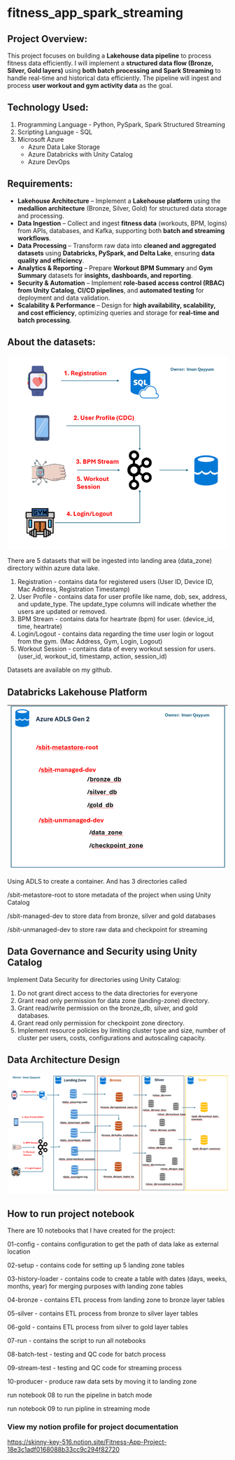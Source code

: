 # fitness_app_spark_streaming

## Project Overview:

This project focuses on building a **Lakehouse data pipeline** to process fitness data efficiently. 
I will implement a **structured data flow (Bronze, Silver, Gold layers)** using **both batch processing and Spark Streaming** to handle real-time and historical data efficiently. The pipeline will ingest and process **user workout and gym activity data** as the goal.

## Technology Used:

1. Programming Language - Python, PySpark, Spark Structured Streaming
2. Scripting Language - SQL
3. Microsoft Azure
    - Azure Data Lake Storage
    - Azure Databricks with Unity Catalog
    - Azure DevOps

## Requirements:

- **Lakehouse Architecture** – Implement a **Lakehouse platform** using the **medallion architecture** (Bronze, Silver, Gold) for structured data storage and processing.
- **Data Ingestion** – Collect and ingest **fitness data** (workouts, BPM, logins) from APIs, databases, and Kafka, supporting both **batch and streaming workflows**.
- **Data Processing** – Transform raw data into **cleaned and aggregated datasets** using **Databricks, PySpark, and Delta Lake**, ensuring **data quality and efficiency**.
- **Analytics & Reporting** – Prepare **Workout BPM Summary** and **Gym Summary** datasets for **insights, dashboards, and reporting**.
- **Security & Automation** – Implement **role-based access control (RBAC) from Unity Catalog**, **CI/CD pipelines**, and **automated testing** for deployment and data validation.
- **Scalability & Performance** – Design for **high availability, scalability, and cost efficiency**, optimizing queries and storage for **real-time and batch processing**.

## About the datasets:

![dataset.png](dataset.png)

There are 5 datasets that will be ingested into landing area (data_zone) directory within azure data lake. 

1. Registration - contains data for registered users (User ID, Device ID, Mac Address, Registration Timestamp)
2. User Profile - contains data for user profile like name, dob, sex, address, and update_type. The update_type columns will indicate whether the users are updated or removed.
3. BPM Stream - contains data for heartrate (bpm) for user. (device_id, time, heartrate)
4. Login/Logout - contains data regarding the time user login or logout from the gym. (Mac Address, Gym, Login, Logout)
5. Workout Session - contains data of every workout session for users. (user_id, workout_id, timestamp, action, session_id)

Datasets are available on my github.

## Databricks Lakehouse Platform

![lakehouse_directory.png](lakehouse_directory.png)

Using ADLS to create a container. And has 3 directories called

/sbit-metastore-root to store metadata of the project when using Unity Catalog

/sbit-managed-dev to store data from bronze, silver and gold databases

/sbit-unmanaged-dev to store raw data and checkpoint for streaming

## Data Governance and Security using Unity Catalog

Implement Data Security for directories using Unity Catalog:

1. Do not grant direct access to the data directories for everyone
2. Grant read only permission for data zone (landing-zone) directory.
3. Grant read/write permission on the bronze_db, silver, and gold databases.
4. Grant read only permission for checkpoint zone directory.
5. Implement resource policies by limiting cluster type and size, number of cluster per users, costs, configurations and autoscaling capacity.

## Data Architecture Design

![architecture_diagram.png](architecture_diagram.png)

## How to run project notebook

There are 10 notebooks that I have created for the project:

01-config - contains configuration to get the path of data lake as external location

02-setup - contains code for setting up 5 landing zone tables

03-history-loader - contains code to create a table with dates (days, weeks, months, year) for merging purposes with landing zone tables

04-bronze - contains ETL process from landing zone to bronze layer tables

05-silver - contains ETL process from bronze to silver layer tables

06-gold - contains ETL process from silver to gold layer tables

07-run - contains the script to run all notebooks

08-batch-test - testing and QC code for batch process

09-stream-test - testing and QC code for streaming process

10-producer - produce raw data sets by moving it to landing zone


run notebook 08 to run the pipeline in batch mode

run notebook 09 to run pipline in streaming mode

### View my notion profile for project documentation
https://skinny-key-516.notion.site/Fitness-App-Project-18e3c1adf0168088b33cc9c294f82720 

